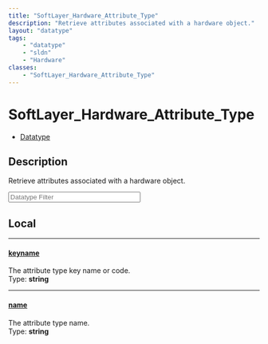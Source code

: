 ```yaml
---
title: "SoftLayer_Hardware_Attribute_Type"
description: "Retrieve attributes associated with a hardware object."
layout: "datatype"
tags:
    - "datatype"
    - "sldn"
    - "Hardware"
classes:
    - "SoftLayer_Hardware_Attribute_Type"
---
```


# SoftLayer_Hardware_Attribute_Type
<div id='service-datatype'>
    <ul id='sldn-reference-tabs'>
        <li id='datatype'> <a href='/reference/datatypes/SoftLayer_Hardware_Attribute_Type' >Datatype</a></li>
    </ul>
</div>

## Description 


Retrieve attributes associated with a hardware object. 





<!-- Filer BEGIN -->
<div class="view-filters">
        <div class="clearfix">
            <div class="search-input-box">
                <input placeholder="Datatype Filter" onkeyup="titleSearch(inputId='prop-input', divId='properties', elementClass='prop-row')" 
                    type="text" id="prop-input" value="" size="30" maxlength="128" class="form-text">
            </div>
        </div>
</div>
<!-- Filer END -->

<div id="properties" class="content">
<div id="localProperties" class="prop-content" >

## Local
<div class="prop-row">

-----
[keyname]: #keyname
#### [keyname]
The attribute type key name or code.  
<span class="type-label">Type: </span>**string**  



</div>
<div class="prop-row">

-----
[name]: #name
#### [name]
The attribute type name.  
<span class="type-label">Type: </span>**string**  



</div>
</div>
<!-- LOCAL PROPERTY END -->

</div>


